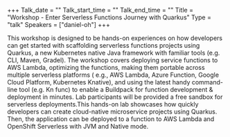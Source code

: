 +++
Talk_date = ""
Talk_start_time = ""
Talk_end_time = ""
Title = "Workshop - Enter Serverless Functions Journey with Quarkus"
Type = "talk"
Speakers = ["daniel-oh"]
+++

This workshop is designed to be hands-on experiences on how developers can get started with scaffolding serverless functions projects using Quarkus, a new Kubernetes native Java framework with familiar tools (e.g. CLI, Maven, Gradel). The workshop covers deploying service functions to AWS Lambda, optimizing the functions, making them portable across multiple serverless platforms ( e.g., AWS Lambda, Azure Function, Google Cloud Platform, Kubernetes Knative), and using the latest handy command-line tool (e.g. Kn func) to enable a Buildpack for function development & deployment in minutes. Lab participants will be provided a free sandbox for serverless deployments.This hands-on lab showcases how quickly developers can create cloud-native microservice projects using Quarkus. Then, the application can be deployed to a function to AWS Lambda and OpenShift Serverless with JVM and Native mode.
